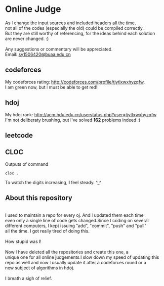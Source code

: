 # Online Judge

As I change the input sources and included headers all the time, </br>
not all of the codes (especially the old) could be compiled correctly. </br>
But they are still worthy of referencing, for the ideas behind each solution </br>
are never changed. :)</br>
</br>
Any suggestions or commentary will be appreciated.</br>
Email: <sy1506420@buaa.edu.cn>

## codeforces
My codeforces rating: <http://codeforces.com/profile/tjytlxwxhyzqfw>.<br/>
I am green now, but I must be able to get red!

## hdoj
My hdoj rank: <http://acm.hdu.edu.cn/userstatus.php?user=tjytlxwxhyzqfw>.<br/>
I'm not deliberaty brushing, but I've solved **162** problems indeed :)

## leetcode

## CLOC
Outputs of command
```
cloc .
```
To watch the digits increasing, I feel steady. ^_^

## About this repository
</br>
I used to maintain a repo for every oj. And I updated them each time </br>
even only a single line of code gets changed.Since I coding on several </br>
different computers, I kept issuing "add", "commit", "push" and "pull" </br>
all the time. I got really tired of doing this.<br>
</br>
How stupid was I!</br>
</br>
Now I have deleted all the repositories and create this one, a</br>
unique one for all online judgements.I slow down my speed of updating this</br>
repo as well and now I usually update it after a codeforces round or a </br>
new subject of algorithms in hdoj.</br>
</br>
I breath a sigh of relief.
